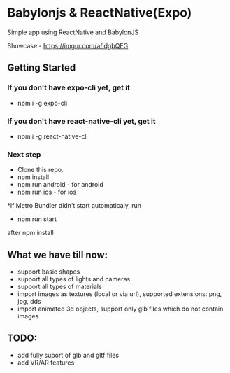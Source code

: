 # Babylonjs &amp; ReactNative(Expo)
Simple app using ReactNative and BabylonJS 

Showcase - https://imgur.com/a/idgbQEG

## Getting Started

### If you don't have expo-cli yet, get it
- npm i -g expo-cli
### If you don't have react-native-cli yet, get it
- npm i -g react-native-cli

### Next step
- Clone this repo.
- npm install
- npm run android - for android
- npm run ios - for ios

*if Metro Bundler didn't start automaticaly, run 

- npm run start 

after npm install

## What we have till now:

- support basic shapes
- support all types of lights and cameras
- support all types of materials
- import images as textures (local or via url), supported extensions: png, jpg, dds
- import animated 3d objects, support only glb files which do not contain images

## TODO:

- add fully suport of glb and gltf files
- add VR/AR features
